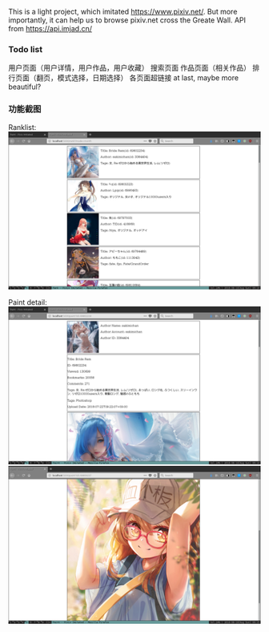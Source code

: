 This is a light project, which imitated <https://www.pixiv.net/>.
But more importantly, it can help us to browse pixiv.net cross the Greate Wall.
API from <https://api.imjad.cn/>

### Todo list
用户页面（用户详情，用户作品，用户收藏）
搜索页面
作品页面（相关作品）
排行页面（翻页，模式选择，日期选择）
各页面超链接
at last, maybe more beautiful?

### 功能截图
Ranklist:
![](https://raw.githubusercontent.com/TangliziGit/pixivBrowser/master/example/ranklist.png)

Paint detail:
![](https://raw.githubusercontent.com/TangliziGit/pixivBrowser/master/example/paint_detail_1.png)
![](https://raw.githubusercontent.com/TangliziGit/pixivBrowser/master/example/paint_detail_2.png)
